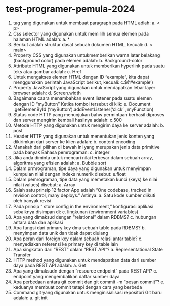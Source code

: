 # test-programer-pemula-2024
1.	tag yang digunakan untuk membuat paragraph pada HTML adlah:
a.	< p>
2.	Css selector yang digunakan untuk memililh semua elemen pada halaman HTML adalah:
a.	*
3.	Berikut adalah struktur dasat sebuah dokumen HTML, kecuali:
d. < main>
4.	Property CSS yang digunakan untukmemberikan warna latar belakang (background color) pada elemen adalah:
b.	Background-color
5.	Attribute HTML yang digunakan untuk memberikan hyperlink pada suatu teks atau gambar adalah:
c.	Href
6.	Untuk mengakses elemen HTML dengan ID “example”, kita dapat menggunakan perintah JavaScript berikut, kecuali:
c.$(‘#example’)
7.	Property JavaScript yang digunakan untuk mendapatkan lebar layer browser adalah:
d.	Screen.width
8.	Bagaimana caara menambahkan event listener pada suatu elemen dengan ID “myButton” Ketika tombol tersebut di klik:
e.	Document .getElemenById (‘myButton’).addEventListener(‘click’ , myFunction)
9.	Status code HTTP yang menunjukan bahw permintaan berhasil diproses dan server mengirim kembali hasilnya adalah:
c.500
10.	Metode HTTP yang digunakan untuk mengirim daya ke server adalah:
b. post
11.	Header HTTP yang digunakan untuk menentukan jenis konten yang dikirimkan dari server ke klien adalah:
b. content encoding
12.	Manakah dari pilihan di bawah ini yang merupakan jenis data primitive pada banyak Bahasa pemrograman:
c. integer
13.	Jika anda diminta untuk mencari nilai terbesar dalam sebuah array, algoritma yang efisien adalah:
a.	Bubble sort
14.	Dalam prmrograman, tipe daya yang digunakan untuk menyimpan kumpulan nilai dengan indeks numerik disebut:
e.float
15.	Dalam pemrograman, tipe data yang memetakan kunci (keys) ke nilai nilai (values) disebut:
a. Array
16.	Salah satu prinsip 12 factor App adalah “One codebase, tracked in revision control, many deploys.” Artinya:
a. Satu kode sumber diikuti oleh banyak revisi
17.	Pada prinsip “ store config in the environment,” konfigurasi aplikasi sebaiknya disimpan di:
c. lingkunan (environment variables)
18.	Apa yang dimaksud dengan “relational” dalam RDBMS?
    c. hubungan antara data dan aplikasi
20.	Apa fungsi dari primary key dma sebuah table pada RDBMS?
b. menyimpan data unik dan tidak dapat diulang
21.	Apa peran dari foreign key dalam sebuah relasi antar table?
c. menyediakan referensi ke primary key di table lain
22.	Apa singkatan dari “REST” dalam “REST API”?
a.	Representational State Transfer
23.	HTTP method yang digunakan untuk mendapatkan data dari sumber daya pada REST API adalah:
a.	Get
24.	Apa yang dimaksudn dengan “resource endpoint” pada REST API?
c. endpoint yang mengembalikan daftar sumber daya
25.	Apa perbedaan antara git commit dan git commit -m “pesan commit”?
e. keduanya membuat commit tetapi dengan cara yang berbeda
26.	Command git yang digunakan untuk menginisialisasi repositori Git baru adalah:
a. git init

